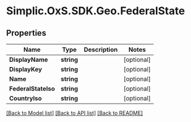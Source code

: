 # Simplic.OxS.SDK.Geo.FederalState

## Properties

Name | Type | Description | Notes
------------ | ------------- | ------------- | -------------
**DisplayName** | **string** |  | [optional] 
**DisplayKey** | **string** |  | [optional] 
**Name** | **string** |  | [optional] 
**FederalStateIso** | **string** |  | [optional] 
**CountryIso** | **string** |  | [optional] 

[[Back to Model list]](../README.md#documentation-for-models) [[Back to API list]](../README.md#documentation-for-api-endpoints) [[Back to README]](../README.md)

